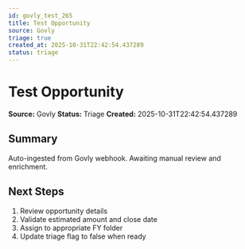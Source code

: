 ```yaml
---
id: govly_test_265
title: Test Opportunity
source: Govly
triage: true
created_at: 2025-10-31T22:42:54.437289
status: triage
---
```


# Test Opportunity

**Source:** Govly
**Status:** Triage
**Created:** 2025-10-31T22:42:54.437289

## Summary

Auto-ingested from Govly webhook. Awaiting manual review and enrichment.

## Next Steps

1. Review opportunity details
2. Validate estimated amount and close date
3. Assign to appropriate FY folder
4. Update triage flag to false when ready
